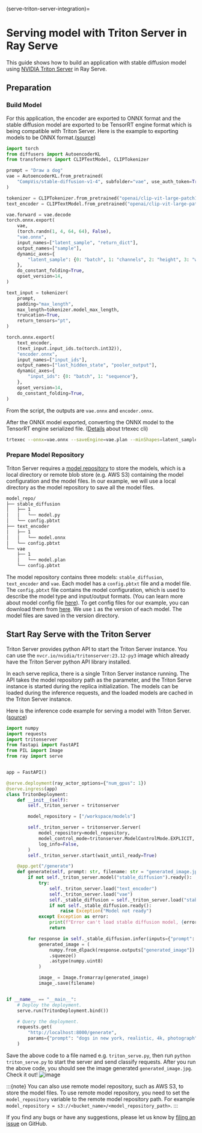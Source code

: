 (serve-triton-server-integration)=

# Serving model with Triton Server in Ray Serve
This guide shows how to build an application with stable diffusion model using [NVIDIA Triton Server](https://github.com/triton-inference-server/server) in Ray Serve.

## Preparation

### Build Model
For this application, the encoder are exported to ONNX format and the stable diffusion model are exported to be TensorRT engine format which is being compatible with Triton Server.
Here is the example to exporting models to be ONNX format.([source](https://github.com/triton-inference-server/tutorials/blob/main/Triton_Inference_Server_Python_API/scripts/stable_diffusion/export.py))

```python
import torch
from diffusers import AutoencoderKL
from transformers import CLIPTextModel, CLIPTokenizer

prompt = "Draw a dog"
vae = AutoencoderKL.from_pretrained(
    "CompVis/stable-diffusion-v1-4", subfolder="vae", use_auth_token=True
)

tokenizer = CLIPTokenizer.from_pretrained("openai/clip-vit-large-patch14")
text_encoder = CLIPTextModel.from_pretrained("openai/clip-vit-large-patch14")

vae.forward = vae.decode
torch.onnx.export(
    vae,
    (torch.randn(1, 4, 64, 64), False),
    "vae.onnx",
    input_names=["latent_sample", "return_dict"],
    output_names=["sample"],
    dynamic_axes={
        "latent_sample": {0: "batch", 1: "channels", 2: "height", 3: "width"},
    },
    do_constant_folding=True,
    opset_version=14,
)

text_input = tokenizer(
    prompt,
    padding="max_length",
    max_length=tokenizer.model_max_length,
    truncation=True,
    return_tensors="pt",
)

torch.onnx.export(
    text_encoder,
    (text_input.input_ids.to(torch.int32)),
    "encoder.onnx",
    input_names=["input_ids"],
    output_names=["last_hidden_state", "pooler_output"],
    dynamic_axes={
        "input_ids": {0: "batch", 1: "sequence"},
    },
    opset_version=14,
    do_constant_folding=True,
)
```

From the script, the outputs are `vae.onnx` and `encoder.onnx`.

After the ONNX model exported, converting the ONNX model to the TensorRT engine serialized file. ([Details](https://github.com/NVIDIA/TensorRT/blob/release/9.2/samples/trtexec/README.md?plain=1#L22) about trtexec cli)
```bash
trtexec --onnx=vae.onnx --saveEngine=vae.plan --minShapes=latent_sample:1x4x64x64 --optShapes=latent_sample:4x4x64x64 --maxShapes=latent_sample:8x4x64x64 --fp16
```

### Prepare Model Repository
Triton Server requires a [model repository](https://github.com/triton-inference-server/server/blob/main/docs/user_guide/model_repository.md) to store the models, which is a local directory or remote blob store (e.g. AWS S3) containing the model configuration and the model files.
In our example, we will use a local directory as the model repository to save all the model files.

```bash
model_repo/
├── stable_diffusion
│   ├── 1
│   │   └── model.py
│   └── config.pbtxt
├── text_encoder
│   ├── 1
│   │   └── model.onnx
│   └── config.pbtxt
└── vae
    ├── 1
    │   └── model.plan
    └── config.pbtxt
```

The model repository contains three models: `stable_diffusion`, `text_encoder` and `vae`. Each model has a `config.pbtxt` file and a model file. The `config.pbtxt` file contains the model configuration, which is used to describe the model type and input/output formats. (You can learn more about model config file [here](https://github.com/triton-inference-server/server/blob/main/docs/user_guide/model_configuration.md)). To get config files for our example, you can download them from [here](https://github.com/triton-inference-server/tutorials/tree/main/Conceptual_Guide/Part_6-building_complex_pipelines/model_repository). We use `1` as the version of each model. The model files are saved in the version directory.


## Start Ray Serve with the Triton Server
Triton Server provides python API to start the Triton Server instance. You can use the `nvcr.io/nvidia/tritonserver:23.12-py3` image which already have the Triton Server python API library installed.

In each serve replica, there is a single Triton Server instance running. The API takes the model repository path as the parameter, and the Triton Serve instance is started during the replica initialization. The models can be loaded during the inference requests, and the loaded models are cached in the Triton Server instance.

Here is the inference code example for serving a model with Triton Server.([source](https://github.com/triton-inference-server/tutorials/blob/main/Triton_Inference_Server_Python_API/examples/rayserve/tritonserver_deployment.py))

```python
import numpy
import requests
import tritonserver
from fastapi import FastAPI
from PIL import Image
from ray import serve


app = FastAPI()

@serve.deployment(ray_actor_options={"num_gpus": 1})
@serve.ingress(app)
class TritonDeployment:
    def __init__(self):
        self._triton_server = tritonserver

        model_repository = ["/workspace/models"]

        self._triton_server = tritonserver.Server(
            model_repository=model_repository,
            model_control_mode=tritonserver.ModelControlMode.EXPLICIT,
            log_info=False,
        )
        self._triton_server.start(wait_until_ready=True)

    @app.get("/generate")
    def generate(self, prompt: str, filename: str = "generated_image.jpg") -> None:
        if not self._triton_server.model("stable_diffusion").ready():
            try:
                self._triton_server.load("text_encoder")
                self._triton_server.load("vae")
                self._stable_diffusion = self._triton_server.load("stable_diffusion")
                if not self._stable_diffusion.ready():
                    raise Exception("Model not ready")
            except Exception as error:
                print(f"Error can't load stable diffusion model, {error}")
                return

        for response in self._stable_diffusion.infer(inputs={"prompt": [[prompt]]}):
            generated_image = (
                numpy.from_dlpack(response.outputs["generated_image"])
                .squeeze()
                .astype(numpy.uint8)
            )

            image_ = Image.fromarray(generated_image)
            image_.save(filename)


if __name__ == "__main__":
    # Deploy the deployment.
    serve.run(TritonDeployment.bind())

    # Query the deployment.
    requests.get(
        "http://localhost:8000/generate",
        params={"prompt": "dogs in new york, realistic, 4k, photograph"},
    )
```

Save the above code to a file named e.g. `triton_serve.py`, then run `python triton_serve.py` to start the server and send classify requests. After you run the above code, you should see the image generated `generated_image.jpg`. Check it out!
![image](https://raw.githubusercontent.com/ray-project/images/master/docs/serve/triton_server_stable_diffusion.jpg)


:::{note}
You can also use remote model repository, such as AWS S3, to store the model files. To use remote model repository, you need to set the `model_repository` variable to the remote model repository path.  For example `model_repository = s3://<bucket_name>/<model_repository_path>`.
:::

If you find any bugs or have any suggestions, please let us know by [filing an issue](https://github.com/ray-project/ray/issues) on GitHub.
